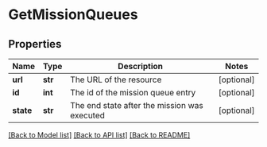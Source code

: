 # GetMissionQueues

## Properties
Name | Type | Description | Notes
------------ | ------------- | ------------- | -------------
**url** | **str** | The URL of the resource | [optional] 
**id** | **int** | The id of the mission queue entry | [optional] 
**state** | **str** | The end state after the mission was executed | [optional] 

[[Back to Model list]](../README.md#documentation-for-models) [[Back to API list]](../README.md#documentation-for-api-endpoints) [[Back to README]](../README.md)


